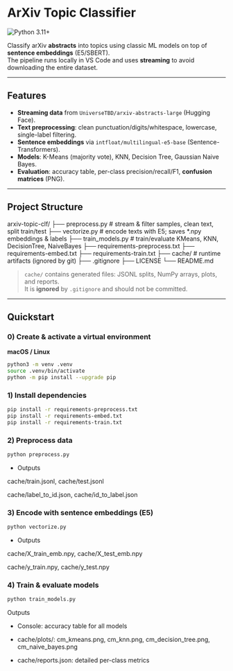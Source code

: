 # ArXiv Topic Classifier

![Python 3.11+](https://img.shields.io/badge/python-3.11%2B-blue.svg)

Classify arXiv **abstracts** into topics using classic ML models on top of **sentence embeddings** (E5/SBERT).  
The pipeline runs locally in VS Code and uses **streaming** to avoid downloading the entire dataset.

---

## Features

- **Streaming data** from `UniverseTBD/arxiv-abstracts-large` (Hugging Face).
- **Text preprocessing**: clean punctuation/digits/whitespace, lowercase, single-label filtering.
- **Sentence embeddings** via `intfloat/multilingual-e5-base` (Sentence-Transformers).
- **Models**: K-Means (majority vote), KNN, Decision Tree, Gaussian Naive Bayes.
- **Evaluation**: accuracy table, per-class precision/recall/F1, **confusion matrices** (PNG).

---

## Project Structure
arxiv-topic-clf/
├── preprocess.py # stream & filter samples, clean text, split train/test
├── vectorize.py # encode texts with E5; saves *.npy embeddings & labels
├── train_models.py # train/evaluate KMeans, KNN, DecisionTree, NaiveBayes
├── requirements-preprocess.txt
├── requirements-embed.txt
├── requirements-train.txt
├── cache/ # runtime artifacts (ignored by git)
├── .gitignore
├── LICENSE
└── README.md

> `cache/` contains generated files: JSONL splits, NumPy arrays, plots, and reports.  
> It is **ignored** by `.gitignore` and should not be committed.

---

## Quickstart

### 0) Create & activate a virtual environment

**macOS / Linux**
```bash
python3 -m venv .venv
source .venv/bin/activate
python -m pip install --upgrade pip
```

### 1) Install dependencies
```bash
pip install -r requirements-preprocess.txt
pip install -r requirements-embed.txt
pip install -r requirements-train.txt
```

### 2) Preprocess data
```bash
python preprocess.py
```

* Outputs

cache/train.jsonl, cache/test.jsonl

cache/label_to_id.json, cache/id_to_label.json

### 3) Encode with sentence embeddings (E5)
```bash
python vectorize.py
```

* Outputs

cache/X_train_emb.npy, cache/X_test_emb.npy

cache/y_train.npy, cache/y_test.npy

### 4) Train & evaluate models
```bash
python train_models.py
```

Outputs

* Console: accuracy table for all models

* cache/plots/: cm_kmeans.png, cm_knn.png, cm_decision_tree.png, cm_naive_bayes.png

* cache/reports.json: detailed per-class metrics


